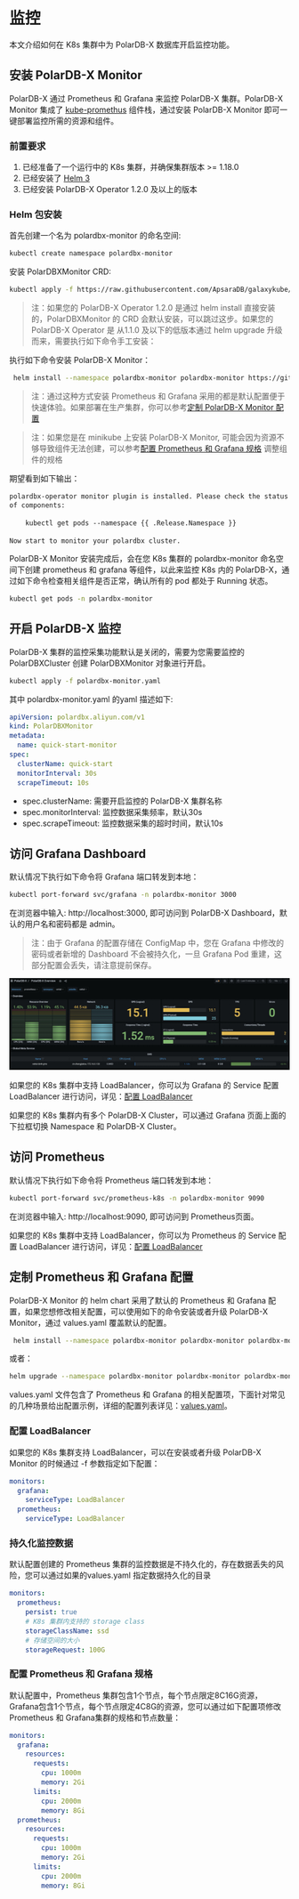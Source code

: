 # 监控 
本文介绍如何在 K8s 集群中为 PolarDB-X 数据库开启监控功能。

## 安装 PolarDB-X Monitor

PolarDB-X 通过 Prometheus 和 Grafana 来监控 PolarDB-X 集群。PolarDB-X Monitor 集成了  [kube-promethus](https://github.com/prometheus-operator/kube-prometheus) 组件栈，通过安装 PolarDB-X Monitor 即可一键部署监控所需的资源和组件。
### 前置要求
1. 已经准备了一个运行中的 K8s 集群，并确保集群版本 >= 1.18.0
2. 已经安装了 [Helm 3](https://helm.sh/docs/intro/install/)
3. 已经安装 PolarDB-X Operator 1.2.0 及以上的版本

### Helm 包安装 
首先创建一个名为 polardbx-monitor 的命名空间:
```bash
kubectl create namespace polardbx-monitor
```

安装 PolarDBXMonitor CRD: 
```bash
kubectl apply -f https://raw.githubusercontent.com/ApsaraDB/galaxykube/v1.2.0/charts/polardbx-operator/crds/polardbx.aliyun.com_polardbxmonitors.yaml
```
> 注：如果您的 PolarDB-X Operator 1.2.0 是通过 helm install 直接安装的，PolarDBXMonitor 的 CRD 会默认安装，可以跳过这步。如果您的 PolarDB-X Operator 是 从1.1.0 及以下的低版本通过 helm upgrade 升级而来，需要执行如下命令手工安装：

执行如下命令安装 PolarDB-X Monitor：
```bash
 helm install --namespace polardbx-monitor polardbx-monitor https://github.com/ApsaraDB/galaxykube/releases/download/v1.2.0/polardbx-monitor-1.2.0.tgz
```
> 注：通过这种方式安装 Prometheus 和 Grafana 采用的都是默认配置便于快速体验。如果部署在生产集群，你可以参考[定制 PolarDB-X Monitor 配置](#configure_prometheus_grafana)

> 注：如果您是在 minikube 上安装 PolarDB-X Monitor, 可能会因为资源不够导致组件无法创建，可以参考[配置 Prometheus 和 Grafana 规格](#configure-spec) 调整组件的规格

期望看到如下输出：
```
polardbx-operator monitor plugin is installed. Please check the status of components:

    kubectl get pods --namespace {{ .Release.Namespace }}

Now start to monitor your polardbx cluster.

```

PolarDB-X Monitor 安装完成后，会在您 K8s 集群的 polardbx-monitor 命名空间下创建 prometheus 和 grafana 等组件，以此来监控 K8s 内的 PolarDB-X，通过如下命令检查相关组件是否正常，确认所有的 pod 都处于 Running 状态。
```bash
kubectl get pods -n polardbx-monitor
```

## 开启 PolarDB-X 监控
PolarDB-X 集群的监控采集功能默认是关闭的，需要为您需要监控的 PolarDBXCluster 创建 PolarDBXMonitor 对象进行开启。
```bash
kubectl apply -f polardbx-monitor.yaml
```

其中 polardbx-monitor.yaml 的yaml 描述如下:
```yaml
apiVersion: polardbx.aliyun.com/v1
kind: PolarDBXMonitor
metadata:
  name: quick-start-monitor
spec:
  clusterName: quick-start
  monitorInterval: 30s
  scrapeTimeout: 10s
```

* spec.clusterName: 需要开启监控的 PolarDB-X 集群名称
* spec.monitorInterval: 监控数据采集频率，默认30s
* spec.scrapeTimeout: 监控数据采集的超时时间，默认10s


## 访问 Grafana Dashboard


默认情况下执行如下命令将 Grafana 端口转发到本地：
```bash
kubectl port-forward svc/grafana -n polardbx-monitor 3000
```
在浏览器中输入: http://localhost:3000, 即可访问到 PolarDB-X Dashboard，默认的用户名和密码都是 admin。
> 注：由于 Grafana 的配置存储在 ConfigMap 中，您在 Grafana 中修改的密码或者新增的 Dashboard 不会被持久化，一旦 Grafana Pod 重建，这部分配置会丢失，请注意提前保存。

![undefined](../images/grafana.png) 

如果您的 K8s 集群中支持 LoadBalancer，你可以为 Grafana 的 Service 配置 LoadBalancer 进行访问，详见：[配置 LoadBalancer](#configure_load_balancer)

如果您的 K8s 集群内有多个 PolarDB-X Cluster，可以通过 Grafana 页面上面的下拉框切换 Namespace 和 PolarDB-X Cluster。

## 访问 Prometheus  

默认情况下执行如下命令将 Prometheus 端口转发到本地：
```bash
kubectl port-forward svc/prometheus-k8s -n polardbx-monitor 9090
```
在浏览器中输入: http://localhost:9090, 即可访问到 Prometheus页面。

如果您的 K8s 集群中支持 LoadBalancer，你可以为 Prometheus 的 Service 配置 LoadBalancer 进行访问，详见：[配置 LoadBalancer](#configure_load_balancer)

## <a name="configure_prometheus_grafana">定制 Prometheus 和 Grafana 配置</a>

PolarDB-X Monitor 的 helm chart 采用了默认的 Prometheus 和 Grafana 配置，如果您想修改相关配置，可以使用如下的命令安装或者升级 PolarDB-X Monitor，通过 values.yaml 覆盖默认的配置。
```bash
 helm install --namespace polardbx-monitor polardbx-monitor polardbx-monitor-1.2.0.tgz -f values.yaml
```
或者：
 ```bash
 helm upgrade --namespace polardbx-monitor polardbx-monitor polardbx-monitor-1.2.0.tgz -f values.yaml
 ```
values.yaml 文件包含了 Prometheus 和 Grafana 的相关配置项，下面针对常见的几种场景给出配置示例，详细的配置列表详见：[values.yaml](https://raw.githubusercontent.com/ApsaraDB/galaxykube/v1.2.0/charts/polardbx-monitor/values.yaml)。

### <a name="configure_load_balancer">配置 LoadBalancer</a>
如果您的 K8s 集群支持 LoadBalancer，可以在安装或者升级 PolarDB-X Monitor 的时候通过 -f 参数指定如下配置：
```yaml
monitors:
  grafana:
    serviceType: LoadBalancer
  prometheus:
    serviceType: LoadBalancer
```

### <a name="configure_monitor_data">持久化监控数据</a>
默认配置创建的 Prometheus 集群的监控数据是不持久化的，存在数据丢失的风险，您可以通过如果的values.yaml 指定数据持久化的目录
```yaml
monitors:
  prometheus:
    persist: true
    # K8s 集群内支持的 storage class
    storageClassName: ssd
    # 存储空间的大小
    storageRequest: 100G
```

### <a name="configure-spec">配置 Prometheus 和 Grafana 规格</a>
默认配置中，Prometheus 集群包含1个节点，每个节点限定8C16G资源，Grafana包含1个节点，每个节点限定4C8G的资源，您可以通过如下配置项修改 Prometheus 和 Grafana集群的规格和节点数量：
```yaml
monitors:
  grafana:
    resources:
      requests:
        cpu: 1000m
        memory: 2Gi
      limits:
        cpu: 2000m
        memory: 8Gi
  prometheus:
    resources:
      requests:
        cpu: 1000m
        memory: 2Gi
      limits:
        cpu: 2000m
        memory: 8Gi
```
